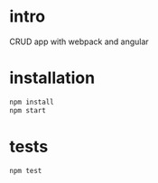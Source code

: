 # intro 

CRUD app with webpack and angular 

# installation 

```bash
npm install
npm start 
```

# tests

```bash
npm test
```


